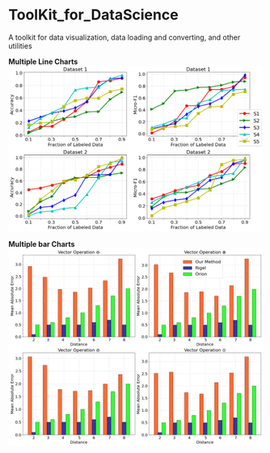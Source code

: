 # ToolKit_for_DataScience
A toolkit for data visualization, data loading and converting, and other utilities


**Multiple Line Charts**
![plot](./demo.png)

**Multiple bar Charts**
![plot](./barchart.png)
